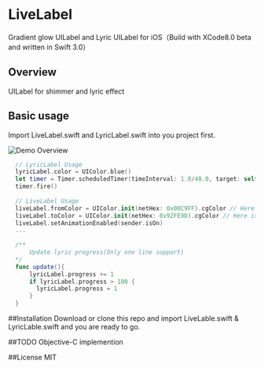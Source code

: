 # LiveLabel
Gradient glow UILabel and Lyric UILabel for iOS（Build with XCode8.0 beta and written in Swift 3.0）

## Overview
UILabel for shimmer and lyric effect

## Basic usage 
Import LiveLabel.swift and LyricLabel.swift into you project first.

![Demo Overview](https://raw.githubusercontent.com/LitleCarl/LiveLabel/master/out.gif)

``` swift
  // LyricLabel Usage
  lyricLabel.color = UIColor.blue()
  let timer = Timer.scheduledTimer(timeInterval: 1.0/40.0, target: self, selector: #selector(update), userInfo: nil, repeats: true);
  timer.fire()
  
  // LiveLabel Usage 
  liveLabel.fromColor = UIColor.init(netHex: 0x00C9FF).cgColor // Here is an entension init method for UIColor from LiveLabel.swift
  liveLabel.toColor = UIColor.init(netHex: 0x92FE9D).cgColor // Here is an entension init method for UIColor from LiveLabel.swift
  liveLabel.setAnimationEnabled(sender.isOn)
  ...
    
  /**
      Update lyric progress(Only one line support)
  */
  func update(){
      lyricLabel.progress += 1
      if lyricLabel.progress > 100 {
        lyricLabel.progress = 1
      }
  }

```

##Installation
Download or clone this repo and import LiveLable.swift & LyricLable.swift and you are ready to go.

##TODO
Objective-C implemention

##License
MIT
